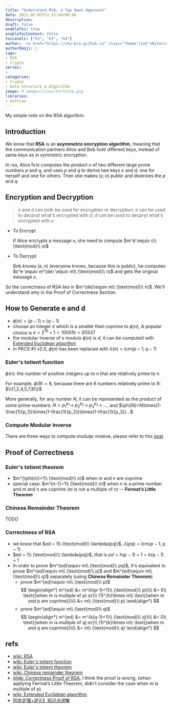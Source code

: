 ```yaml
---
title: "Understand RSA, a Top Dwon Approach"
date: 2021-02-03T12:12:54+08:00
description:
draft: false
enableToc: true
enableTocContent: false
tocLevels: ["h2", "h3", "h4"]
author: '<a href="https://sky-bro.github.io" class="theme-link">Kyle</a>'
authorEmoji: 🦂
tags:
- RSA
- Crypto
series:
-
categories:
- Crypto
- Data Structure & Algorithm
image: # images/icons/tortoise.png
libraries:
- mathjax
---
```

My simple note on the RSA algorithm.

<!--more-->

## Introduction

We know that **RSA** is an **asymmetric encryption algorithm**, meaning that the communication partners Alice and Bob hold different keys, instead of same keys as in symmetric encryption.

In rsa, Alice first computes the product $n$ of two different large prime numbers $p$ and $q$, and uses $p$ and $q$ to derive two keys $e$ and $d$, one for herself and one for others. Then she makes $(e, n)$ public and destroies the $p$ and $q$.

## Encryption and Decryption

> $e$ and $d$ can both be used for encryption or decryption: $e$ can be used to decpryt what's encrypted with $d$, $d$ can be used to decpryt what's encrypted with $e$

* To Encrypt

    If Alice encrypts a message `m`, she need to compute $m^d \equiv c\\ (\text{mod}\\ n)$

* To Decrypt

    Bob knows $(e, n)$ (everyone knows, because this is public), he computes $c^e \equiv m^{de} \equiv m\\ (\text{mod}\\ n)$ and gets the original message `m`.

So the correctness of RSA lies in $m^{de}\equiv m\\ (\text{mod}\\ n)$. We'll understand why in the Proof of Correctness Section.

## How to Generate e and d

* $\phi(n)=(p-1)\times (q-1)$
* choose an integer $e$ which is a smaller than coprime to $\phi(n)$, A popular choice is $e = 2^{16} + 1 = 10001\text{h} = 65537$
* the modular inverse of $e$ modulo $\phi(n)$ is $d$, it can be computed with [Extended Euclidean algorithm](https://en.wikipedia.org/wiki/Extended_Euclidean_algorithm)
* in PKCS #1 v2.0, $\phi(n)$ has been replaced with $\lambda(n) = \text{lcm}(p-1,q-1)$

### Euler's totient function

$\phi(n)$: the number of positive integers up to $n$ that are relatively prime to $n$.

For example, $\phi(9)=6$, because there are 6 numbers relatively prime to 9: $\\{1,2,4,5,7,8\\}$

More generally, for any number $N$, it can be represented as the product of some prime numbers: $N = p_1^{k_1}\times p_2^{k_2}\times p_3^{k_3}\times ...$, and $\phi(N)=N\times(1-\frac{1}{p_1})\times(1-\frac{1}{p_2})\times(1-\frac{1}{p_3})...$

### Compute Modular Inverse

There are three ways to compute modular inverse, please refer to this [post](TODO)

## Proof of Correctness

### Euler's totient theorem

* $m^{\phi(n)}=1\\ (\text{mod}\\ n)$ when $m$ and $n$ are coprime
* special case: $m^{n-1}=1\\ (\text{mod}\\ n)$ when $n$ is a prime number and $m$ and $n$ are coprime ($m$ is not a multiple of $n$) -- **Fermat’s Little Theorem**

### Chinese Remainder Theorem

TODO

### Correctness of RSA

* we know that $ed = 1\\ (\text{mod}\\ \lambda(pq))$, $\lambda(pq) = \text{lcm}(p-1, q-1)$.
* $ed = 1\\ (\text{mod}\\ \lambda(pq))$, that is $ed=h(p-1)+1 = k(q-1)+1$
* In order to prove $m^{ed}\equiv m\\ (\text{mod}\\ pq)$, it's equivalent to prove $m^{ed}\equiv m\\ (\text{mod}\\ p)$ and  $m^{ed}\equiv m\\ (\text{mod}\\ q)$ separately (using **Chinese Remainder Theorem**)
  * prove $m^{ed}\equiv m\\ (\text{mod}\\ p)$
    $$
    \begin{align*}
    m^{ed} &= m^{h(p-1)+1}\\ (\text{mod}\\ p)\\\\
    &= 0\\ \text{(when m is multiple of p) or}\\ (1)^{h}\times m\\ \text{(when m and p are coprime)}\\\\
    &= m\\ (\text{mod}\\ p)
    \end{align*}
    $$
  * prove $m^{ed}\equiv m\\ (\text{mod}\\ q)$
    $$
    \begin{align*}
    m^{ed} &= m^{k(q-1)+1}\\ (\text{mod}\\ q)\\\\
    &= 0\\ \text{(when m is multiple of q) or}\\ (1)^{k}\times m\\ \text{(when m and q are coprime)}\\\\
    &= m\\ (\text{mod}\\ q)
    \end{align*}
    $$

## refs

* [wiki: RSA](https://en.wikipedia.org/wiki/RSA_(cryptosystem))
* [wiki: Euler's totient function](https://en.wikipedia.org/wiki/Euler%27s_totient_function)
* [wiki: Euler's totient theorem](https://en.wikipedia.org/wiki/Euler%27s_totient_theorem)
* [wiki: Chinese remainder theorem](https://en.wikipedia.org/wiki/Chinese_remainder_theorem)
* [slide: Correctness Proof of RSA](https://www.cse.cuhk.edu.hk/~taoyf/course/bmeg3120/notes/rsa-proof.pdf), I think the proof is wrong, (when applying Fermat’s Little Theorem, didn't consider the case when m is multiple of p).
* [wiki: Extended Euclidean algorithm](https://en.wikipedia.org/wiki/Extended_Euclidean_algorithm)
* [同余定理+逆元】知识点讲解](https://blog.csdn.net/LOOKQAQ/article/details/81282342)
